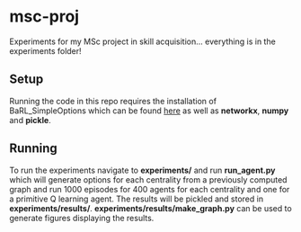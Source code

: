 # msc-proj
Experiments for my MSc project in skill acquisition... everything is in the experiments folder!

## Setup

Running the code in this repo requires the installation of BaRL_SimpleOptions which can be found [here](https://github.com/Ueva/BaRL-SimpleOptions) as well as **networkx**, **numpy** and **pickle**.


## Running

To run the experiments navigate to **experiments/** and run **run_agent.py** which will generate options for each centrality from a previously computed graph and run 1000 episodes for 400 agents for each centrality and one for a primitive Q learning agent. The results will be pickled and stored in **experiments/results/**. **experiments/results/make_graph.py** can be used to generate figures displaying the results. 






